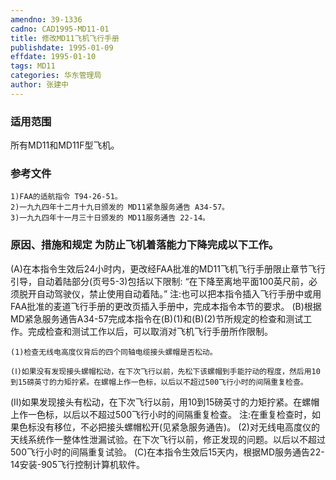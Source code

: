 ```yaml
---
amendno: 39-1336
cadno: CAD1995-MD11-01
title: 修改MD11飞机飞行手册
publishdate: 1995-01-09
effdate: 1995-01-10
tags: MD11
categories: 华东管理局
author: 张建中
---
```


### 适用范围 
所有MD11和MD11F型飞机。

<!--more-->
### 参考文件
    1)FAA的适航指令 T94-26-51。
    2)一九九四年十二月十九日颁发的 MD11紧急服务通告 A34-57。
    3)一九九四年十一月三十日颁发的 MD11服务通告 22-14。

### 原因、措施和规定     为防止飞机着落能力下降完成以下工作。 
(A)在本指令生效后24小时内，更改经FAA批准的MD11飞机飞行手册限止章节飞行引导，自动着陆部分(页号5-3)包括以下限制: “在下降至离地平面100英尺前，必须脱开自动驾驶仪，禁止使用自动着陆。”
 注:也可以把本指令插入飞行手册中或用FAA批准的麦道飞行手册的更改页插入手册中，完成本指令本节的要求。 
(B)根据MD紧急服务通告A34-57完成本指令在(B)(1)和(B)(2)节所规定的检查和测试工作。完成检查和测试工作以后，可以取消对飞机飞行手册所作限制。 

    (1)检查无线电高度仪背后的四个同轴电缆接头螺帽是否松动。 
       
    (Ⅰ)如果没有发现接头螺帽松动，在下次飞行以前，先松下该螺帽到手能拧动的程度，然后用10到15磅英寸的力矩拧紧。在螺帽上作一色标，以后以不超过500飞行小时的间隔重复检查。 
(Ⅱ)如果发现接头有松动，在下次飞行以前，用10到15磅英寸的力矩拧紧。在螺帽上作一色标，以后以不超过500飞行小时的间隔重复检查。 
    注:在重复检查时，如果色标没有移位，不必把接头螺帽松开(见紧急服务通告)。 
    (2)对无线电高度仪的天线系统作一整体性泄漏试验。在下次飞行以前，修正发现的问题。以后以不超过500飞行小时的间隔重复试验。
 (C)在本指令生效后15天内，根据MD服务通告22-14安装-905飞行控制计算机软件。

